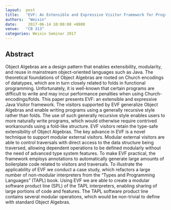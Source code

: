 ```yaml
--- 
layout:  post 
title:   "EVF: An Extensible and Expressive Visitor Framework for Programming Language Reuse"
authors:  "Weixin"
date:     2017-06-14 10:00:00 +0800
venue:   "CB 313"
categories: Weixin Seminar 2017
--- 
```

## Abstract

Object Algebras are a design pattern that enables extensibility,
modularity, and
reuse in mainstream object-oriented languages such as Java. The theoretical
foundations of Object Algebras are rooted on Church encodings of datatypes,
which are in turn closely related to folds in functional programming.
Unfortunately, it is well-known that certain programs are difficult to
write and
may incur performance penalties when using Church-encodings/folds. This
paper
presents EVF: an extensible and expressive Java Visitor framework. The
visitors
supported by EVF generalize Object Algebras and enable writing programs
using a
generally recursive style rather than folds. The use of such generally
recursive
style enables users to more naturally write programs, which would otherwise
require contrived workarounds using a fold-like structure. EVF visitors
retain
the type-safe extensibility of Object Algebras. The key advance in EVF is a
novel technique to support modular external visitors. Modular external
visitors
are able to control traversals with direct access to the data structure
being
traversed, allowing dependent operations to be defined modularly without the
need of advanced type system features. To make EVF practical, the framework
employs annotations to automatically generate large amounts of boilerplate
code
related to visitors and traversals. To illustrate the applicability of EVF
we
conduct a case study, which refactors a large number of non-modular
interpreters
from the “Types and Programming Languages” (TAPL) book. Using EVF we are
able to
create a modular software product line (SPL) of the TAPL interpreters,
enabling
sharing of large portions of code and features. The TAPL software product
line
contains several modular operations, which would be non-trivial to define
with
standard Object Algebras.


